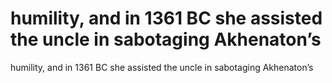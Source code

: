 # humility, and in 1361 BC she assisted the uncle in sabotaging Akhenaton’s

humility, and in 1361 BC she assisted the uncle in sabotaging Akhenaton’s
